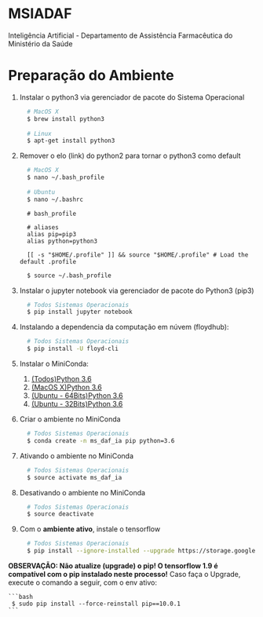 # MSIADAF
Inteligência Artificial - Departamento de Assistência Farmacêutica do Ministério da Saúde

# Preparação do Ambiente
1. Instalar o python3 via gerenciador de pacote do Sistema Operacional
 
    ```bash
      # MacOS X
      $ brew install python3
      
      # Linux
      $ apt-get install python3
    ```
    
1. Remover o elo (link) do python2 para tornar o python3 como default

    ```bash
      # MacOS X
      $ nano ~/.bash_profile
      
      # Ubuntu
      $ nano ~/.bashrc
    ```
    
    ```.bash_profile
      # bash_profile
      
      # aliases
      alias pip=pip3
      alias python=python3

      [[ -s "$HOME/.profile" ]] && source "$HOME/.profile" # Load the default .profile
     ```
     
    ```bash
      $ source ~/.bash_profile
    ```     

1. Instalar o jupyter notebook via gerenciador de pacote do Python3 (pip3)

    ```bash
      # Todos Sistemas Operacionais
      $ pip install jupyter notebook
    ```

1. Instalando a dependencia da computação em núvem (floydhub):

    ```bash
      # Todos Sistemas Operacionais
      $ pip install -U floyd-cli
    ```   

1. Instalar o MiniConda:

    1. [(Todos)Python 3.6](https://conda.io/miniconda.html)
    1. [(MacOS X)Python 3.6](https://repo.continuum.io/miniconda/Miniconda3-latest-MacOSX-x86_64.sh)
    1. [(Ubuntu - 64Bits)Python 3.6](https://repo.continuum.io/miniconda/Miniconda3-latest-Linux-x86_64.sh)
    1. [(Ubuntu - 32Bits)Python 3.6](https://repo.continuum.io/miniconda/Miniconda3-latest-Linux-x86.sh)
    
1. Criar o ambiente no MiniConda

    ```bash
      # Todos Sistemas Operacionais
      $ conda create -n ms_daf_ia pip python=3.6
    ```

1. Ativando o ambiente no MiniConda

    ```bash
      # Todos Sistemas Operacionais
      $ source activate ms_daf_ia
    ```

1. Desativando o ambiente no MiniConda

    ```bash
      # Todos Sistemas Operacionais
      $ source deactivate
    ```
    

1. Com o __ambiente ativo__, instale o tensorflow

    ```bash
      # Todos Sistemas Operacionais
      $ pip install --ignore-installed --upgrade https://storage.googleapis.com/tensorflow/mac/cpu/tensorflow-1.9.0-py3-none-any.whl
    ```

__OBSERVAÇÃO: Não atualize (upgrade) o pip! O tensorflow 1.9 é compatível com o pip instalado neste processo!__ Caso faça o Upgrade, execute o comando a seguir, com o env ativo:

    ```bash
     $ sudo pip install --force-reinstall pip==10.0.1
    ```
